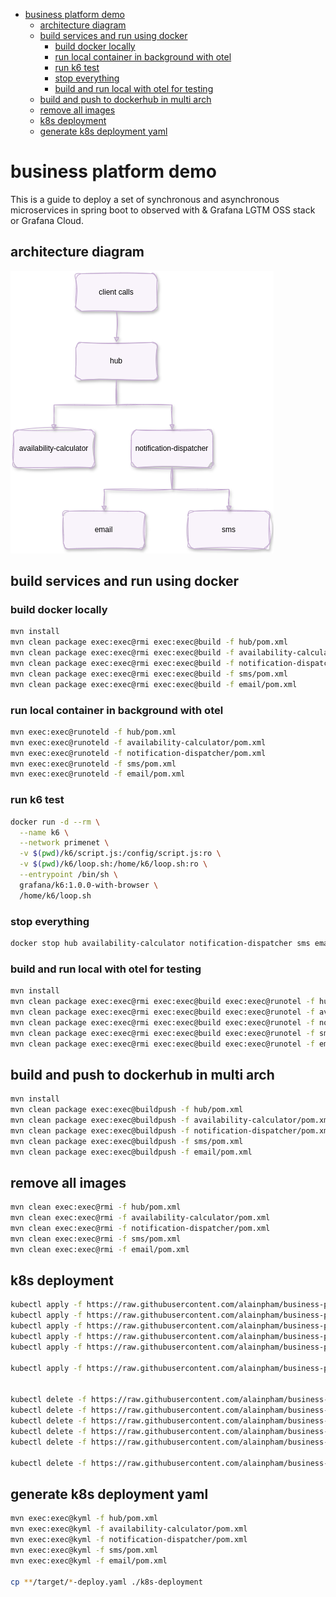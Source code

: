 
- [business platform demo](#business-platform-demo)
  - [architecture diagram](#architecture-diagram)
  - [build services and run using docker](#build-services-and-run-using-docker)
    - [build docker locally](#build-docker-locally)
    - [run local container in background with otel](#run-local-container-in-background-with-otel)
    - [run k6 test](#run-k6-test)
    - [stop everything](#stop-everything)
    - [build and run local with otel for testing](#build-and-run-local-with-otel-for-testing)
  - [build and push to dockerhub in multi arch](#build-and-push-to-dockerhub-in-multi-arch)
  - [remove all images](#remove-all-images)
  - [k8s deployment](#k8s-deployment)
  - [generate k8s deployment yaml](#generate-k8s-deployment-yaml)

# business platform demo

This is a guide to deploy a set of synchronous and asynchronous microservices in spring boot to observed with & Grafana LGTM OSS stack or Grafana Cloud.

## architecture diagram
![alt text](graphics/architecture.png)


## build services and run using docker

### build docker locally
```bash
mvn install
mvn clean package exec:exec@rmi exec:exec@build -f hub/pom.xml
mvn clean package exec:exec@rmi exec:exec@build -f availability-calculator/pom.xml
mvn clean package exec:exec@rmi exec:exec@build -f notification-dispatcher/pom.xml
mvn clean package exec:exec@rmi exec:exec@build -f sms/pom.xml
mvn clean package exec:exec@rmi exec:exec@build -f email/pom.xml
```

### run local container in background with otel
```bash
mvn exec:exec@runoteld -f hub/pom.xml
mvn exec:exec@runoteld -f availability-calculator/pom.xml
mvn exec:exec@runoteld -f notification-dispatcher/pom.xml
mvn exec:exec@runoteld -f sms/pom.xml
mvn exec:exec@runoteld -f email/pom.xml
```

### run k6 test
```bash
docker run -d --rm \
  --name k6 \
  --network primenet \
  -v $(pwd)/k6/script.js:/config/script.js:ro \
  -v $(pwd)/k6/loop.sh:/home/k6/loop.sh:ro \
  --entrypoint /bin/sh \
  grafana/k6:1.0.0-with-browser \
  /home/k6/loop.sh
```

### stop everything
```bash
docker stop hub availability-calculator notification-dispatcher sms email k6
```

### build and run local with otel for testing
```bash
mvn install
mvn clean package exec:exec@rmi exec:exec@build exec:exec@runotel -f hub/pom.xml
mvn clean package exec:exec@rmi exec:exec@build exec:exec@runotel -f availability-calculator/pom.xml
mvn clean package exec:exec@rmi exec:exec@build exec:exec@runotel -f notification-dispatcher/pom.xml
mvn clean package exec:exec@rmi exec:exec@build exec:exec@runotel -f sms/pom.xml
mvn clean package exec:exec@rmi exec:exec@build exec:exec@runotel -f email/pom.xml
```

## build and push to dockerhub in multi arch

```bash
mvn install
mvn clean package exec:exec@buildpush -f hub/pom.xml
mvn clean package exec:exec@buildpush -f availability-calculator/pom.xml
mvn clean package exec:exec@buildpush -f notification-dispatcher/pom.xml
mvn clean package exec:exec@buildpush -f sms/pom.xml
mvn clean package exec:exec@buildpush -f email/pom.xml
```

## remove all images

```bash
mvn clean exec:exec@rmi -f hub/pom.xml
mvn clean exec:exec@rmi -f availability-calculator/pom.xml
mvn clean exec:exec@rmi -f notification-dispatcher/pom.xml
mvn clean exec:exec@rmi -f sms/pom.xml
mvn clean exec:exec@rmi -f email/pom.xml
```

## k8s deployment

```bash
kubectl apply -f https://raw.githubusercontent.com/alainpham/business-platform/refs/heads/master/k8s-deployment/hub-deploy.yaml
kubectl apply -f https://raw.githubusercontent.com/alainpham/business-platform/refs/heads/master/k8s-deployment/availability-calculator-deploy.yaml
kubectl apply -f https://raw.githubusercontent.com/alainpham/business-platform/refs/heads/master/k8s-deployment/notification-dispatcher-deploy.yaml
kubectl apply -f https://raw.githubusercontent.com/alainpham/business-platform/refs/heads/master/k8s-deployment/sms-deploy.yaml
kubectl apply -f https://raw.githubusercontent.com/alainpham/business-platform/refs/heads/master/k8s-deployment/email-deploy.yaml

kubectl apply -f https://raw.githubusercontent.com/alainpham/business-platform/refs/heads/master/k8s-deployment/k6.yaml


kubectl delete -f https://raw.githubusercontent.com/alainpham/business-platform/refs/heads/master/k8s-deployment/hub-deploy.yaml
kubectl delete -f https://raw.githubusercontent.com/alainpham/business-platform/refs/heads/master/k8s-deployment/availability-calculator-deploy.yaml
kubectl delete -f https://raw.githubusercontent.com/alainpham/business-platform/refs/heads/master/k8s-deployment/notification-dispatcher-deploy.yaml
kubectl delete -f https://raw.githubusercontent.com/alainpham/business-platform/refs/heads/master/k8s-deployment/sms-deploy.yaml
kubectl delete -f https://raw.githubusercontent.com/alainpham/business-platform/refs/heads/master/k8s-deployment/email-deploy.yaml

kubectl delete -f https://raw.githubusercontent.com/alainpham/business-platform/refs/heads/master/k8s-deployment/k6.yaml
```

## generate k8s deployment yaml

```bash
mvn exec:exec@kyml -f hub/pom.xml
mvn exec:exec@kyml -f availability-calculator/pom.xml
mvn exec:exec@kyml -f notification-dispatcher/pom.xml
mvn exec:exec@kyml -f sms/pom.xml
mvn exec:exec@kyml -f email/pom.xml

cp **/target/*-deploy.yaml ./k8s-deployment
```
